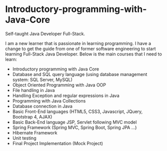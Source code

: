 # Introductory-programming-with-Java-Core
Self-taught Java Developer Full-Stack.

I am a new learner that is passionate in learning programming. I have a change to get the guide from one of former software engineering to start learning Full-Stack Java Developer. 
Below is the main courses that I need to learn: 
- Introductory programming with Java Core
- Database and SQL query language (using database management system: SQL Server, MySQL)
- Object Oriented Programming with Java OOP
- File handling in Java
- Handling Exception and regular expressions in Java
- Programming with Java Collections
- Database connection in Java
- Basic Front-End languages ​​(HTML5, CSS3, Javascript, JQuery, Bootstrap 4, AJAX)
- Basic Back-End language JSP, Servlet following MVC model
- Spring Framework (Spring MVC, Spring Boot, Spring JPA ...)
- Hibernate Framework
- Unit testing
- Final Project Implementation (Mock Project)
